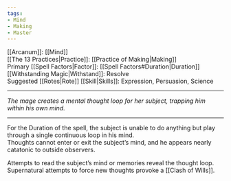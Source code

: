 ```yaml
---
tags:
- Mind
- Making
- Master
---
```


[[Arcanum]]: [[Mind]]\
[[The 13 Practices|Practice]]: [[Practice of Making|Making]]\
Primary [[Spell Factors|Factor]]: [[Spell Factors#Duration|Duration]]\
[[Withstanding Magic|Withstand]]: Resolve\
Suggested [[Rotes|Rote]] [[Skill|Skills]]: Expression, Persuasion, Science

---

_The mage creates a mental thought loop for her subject, trapping him within his own mind._

---

For the Duration of the spell, the subject is unable to do anything but play through a single continuous loop in his mind.\
Thoughts cannot enter or exit the subject’s mind, and he appears nearly catatonic to outside observers.

Attempts to read the subject’s mind or memories reveal the thought loop. Supernatural attempts to force new thoughts provoke a [[Clash of Wills]].